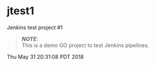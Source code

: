 # jtest1
Jenkins test project #1

> ***NOTE***:<br/> This is a demo GO project to test Jenkins pipelines.


Thu May 31 20:31:08 PDT 2018

